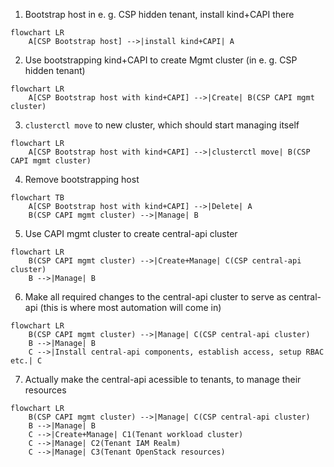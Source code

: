 1. Bootstrap host in e. g. CSP hidden tenant, install kind+CAPI there
```mermaid
flowchart LR
    A[CSP Bootstrap host] -->|install kind+CAPI| A
```

2. Use bootstrapping kind+CAPI to create Mgmt cluster (in e. g. CSP hidden tenant)
```mermaid
flowchart LR
    A[CSP Bootstrap host with kind+CAPI] -->|Create| B(CSP CAPI mgmt cluster)
```

3. `clusterctl move` to new cluster, which should start managing itself
```mermaid
flowchart LR
    A[CSP Bootstrap host with kind+CAPI] -->|clusterctl move| B(CSP CAPI mgmt cluster)
```

4. Remove bootstrapping host
```mermaid
flowchart TB
    A[CSP Bootstrap host with kind+CAPI] -->|Delete| A
    B(CSP CAPI mgmt cluster) -->|Manage| B
```

5. Use CAPI mgmt cluster to create central-api cluster
```mermaid
flowchart LR
    B(CSP CAPI mgmt cluster) -->|Create+Manage| C(CSP central-api cluster)
    B -->|Manage| B
```

6. Make all required changes to the central-api cluster to serve as central-api (this is where most automation will come in)
```mermaid
flowchart LR
    B(CSP CAPI mgmt cluster) -->|Manage| C(CSP central-api cluster)
    B -->|Manage| B
    C -->|Install central-api components, establish access, setup RBAC etc.| C
```

7. Actually make the central-api acessible to tenants, to manage their resources
```mermaid
flowchart LR
    B(CSP CAPI mgmt cluster) -->|Manage| C(CSP central-api cluster)
    B -->|Manage| B
    C -->|Create+Manage| C1(Tenant workload cluster)
    C -->|Manage| C2(Tenant IAM Realm)
    C -->|Manage| C3(Tenant OpenStack resources)
```

